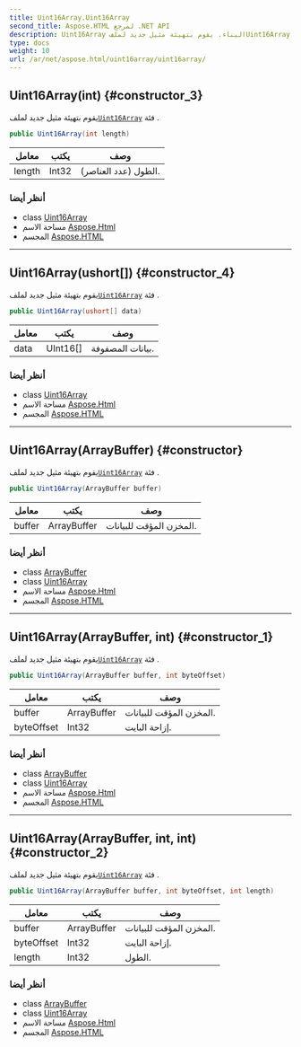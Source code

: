 ```yaml
---
title: Uint16Array.Uint16Array
second_title: Aspose.HTML لمرجع .NET API
description: Uint16Array البناء. يقوم بتهيئة مثيل جديد لملفUint16Array فئة .
type: docs
weight: 10
url: /ar/net/aspose.html/uint16array/uint16array/
---
```

## Uint16Array(int) {#constructor_3}

يقوم بتهيئة مثيل جديد لملف[`Uint16Array`](../) فئة .

```csharp
public Uint16Array(int length)
```

| معامل | يكتب | وصف |
| --- | --- | --- |
| length | Int32 | الطول (عدد العناصر). |

### أنظر أيضا

* class [Uint16Array](../)
* مساحة الاسم [Aspose.Html](../../uint16array/)
* المجسم [Aspose.HTML](../../../)

---

## Uint16Array(ushort[]) {#constructor_4}

يقوم بتهيئة مثيل جديد لملف[`Uint16Array`](../) فئة .

```csharp
public Uint16Array(ushort[] data)
```

| معامل | يكتب | وصف |
| --- | --- | --- |
| data | UInt16[] | بيانات المصفوفة. |

### أنظر أيضا

* class [Uint16Array](../)
* مساحة الاسم [Aspose.Html](../../uint16array/)
* المجسم [Aspose.HTML](../../../)

---

## Uint16Array(ArrayBuffer) {#constructor}

يقوم بتهيئة مثيل جديد لملف[`Uint16Array`](../) فئة .

```csharp
public Uint16Array(ArrayBuffer buffer)
```

| معامل | يكتب | وصف |
| --- | --- | --- |
| buffer | ArrayBuffer | المخزن المؤقت للبيانات. |

### أنظر أيضا

* class [ArrayBuffer](../../arraybuffer/)
* class [Uint16Array](../)
* مساحة الاسم [Aspose.Html](../../uint16array/)
* المجسم [Aspose.HTML](../../../)

---

## Uint16Array(ArrayBuffer, int) {#constructor_1}

يقوم بتهيئة مثيل جديد لملف[`Uint16Array`](../) فئة .

```csharp
public Uint16Array(ArrayBuffer buffer, int byteOffset)
```

| معامل | يكتب | وصف |
| --- | --- | --- |
| buffer | ArrayBuffer | المخزن المؤقت للبيانات. |
| byteOffset | Int32 | إزاحة البايت. |

### أنظر أيضا

* class [ArrayBuffer](../../arraybuffer/)
* class [Uint16Array](../)
* مساحة الاسم [Aspose.Html](../../uint16array/)
* المجسم [Aspose.HTML](../../../)

---

## Uint16Array(ArrayBuffer, int, int) {#constructor_2}

يقوم بتهيئة مثيل جديد لملف[`Uint16Array`](../) فئة .

```csharp
public Uint16Array(ArrayBuffer buffer, int byteOffset, int length)
```

| معامل | يكتب | وصف |
| --- | --- | --- |
| buffer | ArrayBuffer | المخزن المؤقت للبيانات. |
| byteOffset | Int32 | إزاحة البايت. |
| length | Int32 | الطول. |

### أنظر أيضا

* class [ArrayBuffer](../../arraybuffer/)
* class [Uint16Array](../)
* مساحة الاسم [Aspose.Html](../../uint16array/)
* المجسم [Aspose.HTML](../../../)



